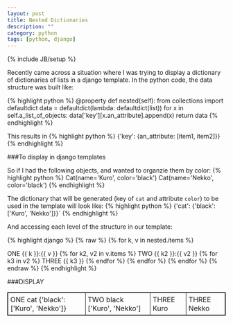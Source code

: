 ```yaml
---
layout: post
title: Nested Dictionaries
description: ""
category: python
tags: [python, django]
---
```

{% include JB/setup %}

Recently came across a situation where I was trying to display a dictionary of dictionaries of lists in a django template.
In the python code, the data structure was built like:

{% highlight python %}
@property
def nested(self):
    from collections import defaultdict
    data = defaultdict(lambda: defaultdict(list))
    for x in self.a_list_of_objects:
         data['key'][x.an_attribute].append(x)
    return data
{% endhighlight %}

This results in
{% highlight python %}
{'key': {an_attribute: [item1, item2]}}
{% endhighlight %}

###To display in django templates

So if I had the following objects, and wanted to organzie them by color:
{% highlight python %}
Cat(name='Kuro', color='black')
Cat(name='Nekko', color='black')
{% endhighlight %}

The dictionary that will be generated (key of `cat` and attribute `color`)
to be used in the template will look like:
{% highlight python %}
{'cat': {'black': [<Cat>'Kuro', <Cat>'Nekko']}}`
{% endhighlight %}

And accessing each level of the structure in our template:

{% highlight django %}
{% raw %}
{% for k, v in nested.items %}
  <tr>
    <td>ONE {{ k }}:{{ v }}</td>
      {% for k2, v2 in v.items %}
        <td>TWO {{ k2 }}:{{ v2 }}</td>
        {% for k3 in v2 %}
          <td>THREE {{ k3 }}</td>
        {% endfor %}
      {% endfor %}
  </tr>
{% endfor %}
{% endraw %}
{% endhighlight %}

###DISPLAY

<table style="border:1px solid;">
      <tr>
            <td style="border:1px solid; padding:5px;">ONE cat {'black': ['Kuro', 'Nekko']}</td>
            <td style="border:1px solid; padding:5px;">TWO black ['Kuro', 'Nekko']</td>
            <td style="border:1px solid; padding:5px;">THREE Kuro</td>
            <td style="border:1px solid; padding:5px;">THREE Nekko</td>
      </tr>
</table>
